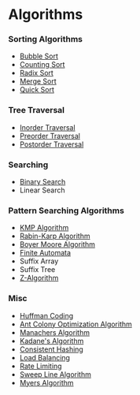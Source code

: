 # Algorithms

### Sorting Algorithms

* [Bubble Sort](./src/Algorithms/Sorting/BubbleSort)
* [Counting Sort](./src/Algorithms/Sorting/CountingSort)
* [Radix Sort](./src/Algorithms/Sorting/RadixSort)
* [Merge Sort](./src/Algorithms/Sorting/MergeSort)
* [Quick Sort](./src/Algorithms/Sorting/QuickSort)

### Tree Traversal

* [Inorder Traversal](./src/Algorithms/Traversals/Tree/Inorder)
* [Preorder Traversal](./src/Algorithms/Traversals/Tree/Preorder)
* [Postorder Traversal](./src/Algorithms/Traversals/Tree/Postorder)

### Searching

* [Binary Search](./src/Algorithms/Searching/BinarySearch)
* Linear Search

### Pattern Searching Algorithms

* [KMP Algorithm](https://www.geeksforgeeks.org/kmp-algorithm-for-pattern-searching/)
* [Rabin-Karp Algorithm](https://www.geeksforgeeks.org/rabin-karp-algorithm-for-pattern-searching/)
* [Boyer Moore Algorithm](https://www.geeksforgeeks.org/boyer-moore-algorithm-for-pattern-searching/)
* [Finite Automata](https://www.geeksforgeeks.org/finite-automata-algorithm-for-pattern-searching/)
* Suffix Array
* Suffix Tree
* [Z-Algorithm](https://www.geeksforgeeks.org/z-algorithm-linear-time-pattern-searching-algorithm/)

### Misc

* [Huffman Coding](https://www.geeksforgeeks.org/huffman-coding-greedy-algo-3/)
* [Ant Colony Optimization Algorithm](https://www.geeksforgeeks.org/introduction-to-ant-colony-optimization/)
* [Manachers Algorithm](https://www.geeksforgeeks.org/manachers-algorithm-linear-time-longest-palindromic-substring-part-4/)
* [Kadane's Algorithm](https://www.geeksforgeeks.org/largest-sum-contiguous-subarray/)
* [Consistent Hashing](https://www.toptal.com/big-data/consistent-hashing)
* [Load Balancing](https://kemptechnologies.com/load-balancer/load-balancing-algorithms-techniques/)
* [Rate Limiting](https://konghq.com/blog/how-to-design-a-scalable-rate-limiting-algorithm/)
* [Sweep Line Algorithm](https://www.geeksforgeeks.org/given-a-set-of-line-segments-find-if-any-two-segments-intersect/)
* [Myers Algorithm](https://blog.robertelder.org/diff-algorithm/)
